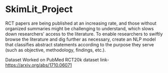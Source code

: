 # SkimLit_Project
RCT papers are being published at an increasing rate, and those without organized summaries might be challenging to understand, which slows down researchers' access to the literature. To enable researchers to swiftly browse the literature and dig further as necessary, create an NLP model that classifies abstract statements according to the purpose they serve (such as objective, methodology, findings, etc.).

Dataset Worked on PubMed RCT20k dataset link-https://arxiv.org/abs/1710.06071
